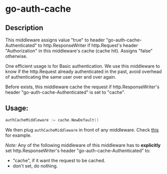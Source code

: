 # go-auth-cache
## Description

This middleware assigns value "true" to header "go-auth-cache-Authenticated" to http.ResponseWriter if http.Request's header "Authorization" in this middleware's cache (cache hit). Assigns "false" otherwise.

One efficient usage is for Basic authentication. We use this middleware to know if the http.Request already authenticated in the past, avoid overhead of authenticating the same user over and over again.

Before exists, this middleware cache the request if http.ResponseWriter's header "go-auth-cache-Authenticated" is set to "cache".

## Usage:

```go
authCacheMiddleware := cache.NewDefault()
```

We then plug ```authCacheMiddleware``` in front of any middleware. Check [this](https://github.com/anphung/negroni-auth-dynamodb/commit/41ea28a8a2ac40db369ab90009c38ecede3cba2b) for example.

_Note:_ Any of the following middleware of this middleware has to __explicitly__ set http.ResponseWriter's header "go-auth-cache-Authenticated" to:
* "cache", if it want the request to be cached.
* don't set, do nothing.
